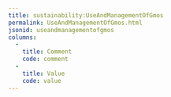 ```yaml
---
title: sustainability:UseAndManagementOfGmos
permalink: UseAndManagementOfGmos.html
jsonid: useandmanagementofgmos
columns:
  - 
    title: Comment
    code: comment
  - 
    title: Value
    code: value
---
```

